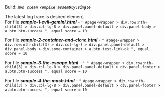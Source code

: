 Build: _**`mvn clean compile assembly:single`**_

The latest log trace is desired element.\
For file **_sample-1-evil-gemini.html_** - `" #page-wrapper > div.row:nth-child(3) > div.col-lg-8 > div.panel.panel-default > div.panel-body > a.btn.btn-success ", equal score = 10`

For file **_sample-2-container-and-clone.html_** - `" #page-wrapper > div.row:nth-child(3) > div.col-lg-8 > div.panel.panel-default > div.panel-body > div.some-container > a.btn.test-link-ok ", equal score = 10`

For file **_sample-3-the-escape.html_** - `" " #page-wrapper > div.row:nth-child(3) > div.col-lg-8 > div.panel.panel-default > div.panel-footer > a.btn.btn-success ", equal score = 10`

For file **_sample-4-the-mash.html_** - `" #page-wrapper > div.row:nth-child(3) > div.col-lg-8 > div.panel.panel-default > div.panel-footer > a.btn.btn-success ", equal score = 10`
